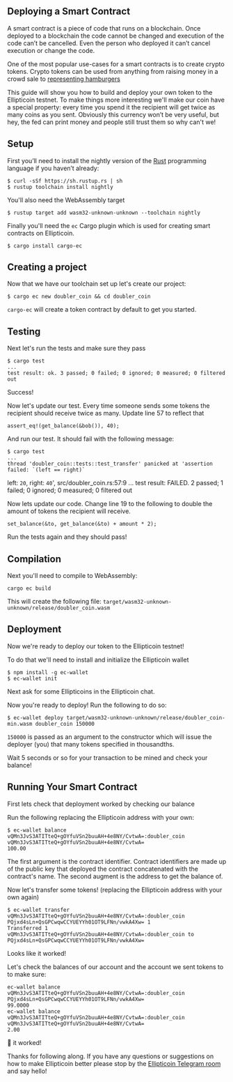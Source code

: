 ## Deploying a Smart Contract
A smart contract is a piece of code that runs on a blockchain. Once deployed to a blockchain the code cannot be changed and execution of the code can’t be cancelled. Even the person who deployed it can’t cancel execution or change the code.

One of the most popular use-cases for a smart contracts is to create crypto tokens. Crypto tokens can be used from anything from raising money in a crowd sale to [representing hamburgers](https://www.cnbc.com/2017/08/28/burger-king-russia-cryptocurrency-whoppercoin.html)    

This guide will show you how to build and deploy your own token to the Ellipticoin testnet. To make things more interesting we'll make our coin have a special property: every time you spend it the recipient will get twice as many coins as you sent. Obviously this currency won’t be very useful, but hey, the fed can print money and people still trust them so why can't we!

## Setup
First you’ll need to install the nightly version of the [Rust](https://www.rust-lang.org/) programming language if you haven’t already:

    $ curl -sSf https://sh.rustup.rs | sh
    $ rustup toolchain install nightly

You'll also need the WebAssembly target

    $ rustup target add wasm32-unknown-unknown --toolchain nightly

Finally you'll need the `ec` Cargo plugin which is used for creating smart contracts on Ellipticoin.

    $ cargo install cargo-ec

## Creating a project
Now that we have our toolchain set up let's create our project:

    $ cargo ec new doubler_coin && cd doubler_coin

`cargo-ec` will create a token contract by default to get you started.

## Testing
Next let's run the tests and make sure they pass

    
    $ cargo test
    ...
    test result: ok. 3 passed; 0 failed; 0 ignored; 0 measured; 0 filtered out


Success!

Now let's update our test. Every time someone sends some tokens the recipient should receive twice as many. Update line 57 to reflect that

    assert_eq!(get_balance(&bob()), 40);

And run our test. It should fail with the following message:

    $ cargo test
    ...
    thread 'doubler_coin::tests::test_transfer' panicked at 'assertion failed: `(left == right)`
  left: `20`,
 right: `40`', src/doubler_coin.rs:57:9
    ...
    test result: FAILED. 2 passed; 1 failed; 0 ignored; 0 measured; 0 filtered out

Now lets update our code. Change line 19 to the following to double the amount of tokens the recipient will receive.

    set_balance(&to, get_balance(&to) + amount * 2);

Run the tests again and they should pass!

## Compilation
Next you'll need to compile to WebAssembly:

    cargo ec build

This will create the following file: `target/wasm32-unknown-unknown/release/doubler_coin.wasm`



## Deployment
Now we're ready to deploy our token to the Ellipticoin testnet!


To do that we'll need to install and initialize the Ellipticoin wallet

    $ npm install -g ec-wallet
    $ ec-wallet init

Next ask for some Ellipticoins in the Ellipticoin chat.

Now you're ready to deploy! Run the following to do so:

    $ ec-wallet deploy target/wasm32-unknown-unknown/release/doubler_coin-min.wasm doubler_coin 150000

`150000` is passed as an argument to the constructor which will issue the deployer (you) that many tokens specified in thousandths.

Wait 5 seconds or so for your transaction to be mined and check your balance!

## Running Your Smart Contract
First lets check that deployment worked by checking our balance

Run the following replacing the Ellipticoin address with your own:

    $ ec-wallet balance vQMn3JvS3ATITteQ+gOYfuVSn2buuAH+4e8NY/CvtwA=:doubler_coin vQMn3JvS3ATITteQ+gOYfuVSn2buuAH+4e8NY/CvtwA=
    100.00

The first argument is the contract identifier. Contract identifiers are made up of the public key that deployed the contract concatenated with the contract's name. The second augment is the address to get the balance of.

Now let's transfer some tokens! (replacing the Ellipticoin address with your own again)

    $ ec-wallet transfer vQMn3JvS3ATITteQ+gOYfuVSn2buuAH+4e8NY/CvtwA=:doubler_coin PQjxd4sLn+QsGPCwqwCCYUEYYh01OT9LFNn/vwkA4Xw= 1
    Transferred 1 vQMn3JvS3ATITteQ+gOYfuVSn2buuAH+4e8NY/CvtwA=:doubler_coin to PQjxd4sLn+QsGPCwqwCCYUEYYh01OT9LFNn/vwkA4Xw=

Looks like it worked!

Let's check the balances of our account and the account we sent tokens to to make sure:

    ec-wallet balance vQMn3JvS3ATITteQ+gOYfuVSn2buuAH+4e8NY/CvtwA=:doubler_coin PQjxd4sLn+QsGPCwqwCCYUEYYh01OT9LFNn/vwkA4Xw=
    99.0000
    ec-wallet balance vQMn3JvS3ATITteQ+gOYfuVSn2buuAH+4e8NY/CvtwA=:doubler_coin vQMn3JvS3ATITteQ+gOYfuVSn2buuAH+4e8NY/CvtwA=
    2.00

🎉 it worked!

Thanks for following along. If you have any questions or suggestions on how to make Ellipticoin better please stop by the [Ellipticoin Telegram room](https://t.me/ellipticoin) and say hello!

